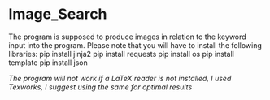 # Image_Search
The program is supposed to produce images in relation to the keyword input into the program.
Please note that you will have to install the following libraries:
pip install jinja2
pip install requests
pip install os
pip install template
pip install json

*The program will not work if a LaTeX reader is not installed, I used Texworks, I suggest using the same for optimal results*
